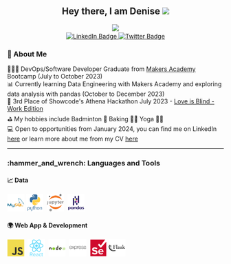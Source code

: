 <h2 align="center">
  Hey there, I am Denise 
  <img src="https://camo.githubusercontent.com/fb070d9f71a64edbafed08519130d75e7e0a0a69665d50d94ad095157f702e59/68747470733a2f2f6d656469612e67697068792e636f6d2f6d656469612f6d47634e6a736657416a593541455a4e77362f67697068792e676966" width="30px"/>
</h1>

<div id="header" align="center">
  <img src="https://media.giphy.com/media/paTz7UZbPfTZFRYnnB/giphy.gif" width="100"/>
</div>

<div id="badges" align="center">
  <a href="https://www.linkedin.com/in/cyk-denise/">
    <img src="https://img.shields.io/badge/LinkedIn-blue?style=for-the-badge&logo=linkedin&logoColor=white" alt="LinkedIn Badge"/>
  </a>
  <a href="https://twitter.com/denise_codes">
    <img src="https://img.shields.io/badge/Twitter-blue?style=for-the-badge&logo=twitter&logoColor=white" alt="Twitter Badge"/>
  </a>
</div>
   
<div align="left">
  <h3>👋 About Me </h3>
  👩🏻‍💻 DevOps/Software Developer Graduate from <a href="https://makers.tech/">Makers Academy</a> Bootcamp (July to October 2023) <br>
  📊 Currently learning Data Engineering with Makers Academy and exploring data analysis with pandas (October to December 2023) <br>
  🥉 3rd Place of Showcode's Athena Hackathon July 2023 - <a href="https://www.canva.com/design/DAFnazjbsS0/1RjdTRm9NMZcG7NF_rhIvQ/edit?utm_content=DAFnazjbsS0&utm_campaign=designshare&utm_medium=link2&utm_source=sharebutton">Love is Blind - Work Edition </a> <br>
  ⛳ My hobbies include Badminton 🏸 Baking 🧑‍🍳 Yoga 🧘‍♀️ <br>
  💻 Open to opportunities from January 2024, you can find me on LinkedIn <a href="https://www.linkedin.com/in/cyk-denise/">here</a> or learn more about me from my CV <a href="https://github.com/denisecodes/CV">here</a>
</div>
   
---

<div align="left">
  <h3> :hammer_and_wrench: Languages and Tools </h3>
  <div>
    <h4> 📈 Data </h4>
    <img src="https://github.com/devicons/devicon/blob/master/icons/mysql/mysql-original-wordmark.svg" title="MySQL"  alt="MySQL" width="40" height="40"/>
    <img src="https://github.com/devicons/devicon/blob/master/icons/python/python-original-wordmark.svg" title="Python" alt="Python" width="40" height="40"/>&nbsp;
    <img src="https://github.com/devicons/devicon/blob/master/icons/jupyter/jupyter-original-wordmark.svg" title="Jupyter" alt="Jupyter" width="40" height="40"/>&nbsp;
    <img src="https://github.com/devicons/devicon/blob/master/icons/pandas/pandas-original-wordmark.svg" title="Pandas" alt="Pandas" width="40" height="40"/>&nbsp;
  </div>
  <div>
      <h4> 🌍 Web App & Development </h4>
    <img src="https://github.com/devicons/devicon/blob/master/icons/javascript/javascript-original.svg" title="Javascript" alt="Javascript" width="40" height="40"/>&nbsp;
    <img src="https://github.com/devicons/devicon/blob/master/icons/react/react-original-wordmark.svg" title="React" alt="React" width="40" height="40"/>&nbsp;
    <img src="https://github.com/devicons/devicon/blob/master/icons/nodejs/nodejs-original-wordmark.svg" title="Nodejs" alt="Nodejs" width="40" height="40"/>&nbsp;
    <img src="https://github.com/devicons/devicon/blob/master/icons/express/express-original-wordmark.svg" title="Express" alt="Express" width="40" height="40"/>&nbsp;
    <img src="https://github.com/devicons/devicon/blob/master/icons/selenium/selenium-original.svg" title="Selenium" alt="Selenium" width="40" height="40"/>
    <img src="https://github.com/devicons/devicon/blob/master/icons/flask/flask-original-wordmark.svg" title="Flask" alt="Flask" width="40" height="40"/>&nbsp;
  </div>

<!--
**denisecodes/denisecodes** is a ✨ _special_ ✨ repository because its `README.md` (this file) appears on your GitHub profile.

Here are some ideas to get you started:

- 🔭 I’m currently working on ...
- 🌱 I’m currently learning ...
- 👯 I’m looking to collaborate on ...
- 🤔 I’m looking for help with ...
- 💬 Ask me about ...
- 📫 How to reach me: ...
- 😄 Pronouns: ...
- ⚡ Fun fact: ...
-->
